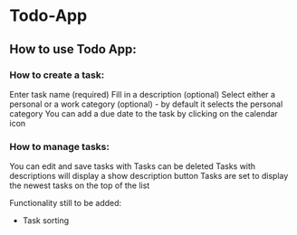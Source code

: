 # Todo-App
## How to use Todo App:

### How to create a task:
Enter task name (required)
Fill in a description (optional)
Select either a personal or a work category (optional) - by default it selects the personal category
You can add a due date to the task by clicking on the calendar icon

### How to manage tasks:
You can edit and save tasks with
Tasks can be deleted
Tasks with descriptions will display a show description button
Tasks are set to display the newest tasks on the top of the list

Functionality still to be added:
- Task sorting